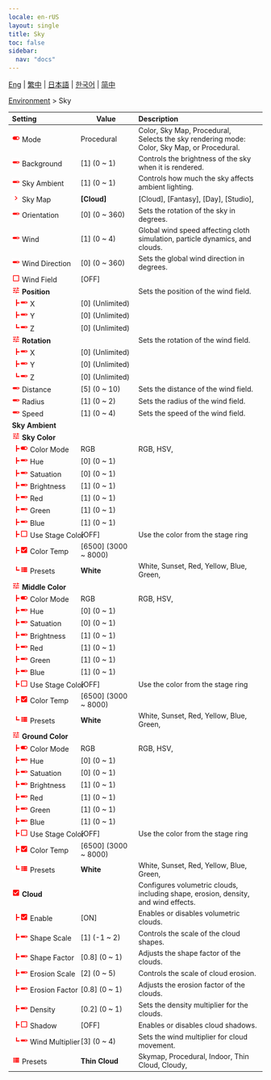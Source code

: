 ```yaml
---
locale: en-rUS
layout: single
title: Sky
toc: false
sidebar:
  nav: "docs"
---
```

[Eng](/dancexr/menu/2025.4/scene/sky) | [繁中](/tw/dancexr/menu/2025.4/scene/sky) | [日本語](/jp/dancexr/menu/2025.4/scene/sky) | [한국어](/kr/dancexr/menu/2025.4/scene/sky) | [简中](/zh/dancexr/menu/2025.4/scene/sky)

[Environment](../menu#Environment) > Sky



| Setting | Value | Description |
| :--- | --- | :--- |
|<nobr><img src="/images/icon/ic_toggle_on.png" alt="toggle on icon"/> Mode</nobr>| Procedural | Color, Sky Map, Procedural, <br/>Selects the sky rendering mode: Color, Sky Map, or Procedural.
|<nobr><img src="/images/icon/ic_slider.png" alt="slider icon"/> Background</nobr>| [1] (0 ~ 1) | Controls the brightness of the sky when it is rendered.
|<nobr><img src="/images/icon/ic_slider.png" alt="slider icon"/> Sky Ambient</nobr>| [1] (0 ~ 1) | Controls how much the sky affects ambient lighting.
|<nobr><img src="/images/icon/ic_chevron.png" alt="chevron icon"/> Sky Map</nobr>| **[Cloud]** | [Cloud], [Fantasy], [Day], [Studio],  |
|<nobr><img src="/images/icon/ic_slider.png" alt="slider icon"/> Orientation</nobr>| [0] (0 ~ 360) | Sets the rotation of the sky in degrees.
|<nobr><img src="/images/icon/ic_slider.png" alt="slider icon"/> Wind</nobr>| [1] (0 ~ 4) | Global wind speed affecting cloth simulation, particle dynamics, and clouds.
|<nobr><img src="/images/icon/ic_slider.png" alt="slider icon"/> Wind Direction</nobr>| [0] (0 ~ 360) | Sets the global wind direction in degrees.
|<nobr><img src="/images/icon/ic_check_off.png" alt="check off icon"/> Wind Field</nobr>| [OFF] | 
|<nobr><img src="/images/icon/ic_tune.png" alt="tune icon"/> <b>Position</b></nobr>| | Sets the position of the wind field.
|<nobr><img src="/images/icon/ic_line_t.png"/><img src="/images/icon/ic_slider.png" alt="slider icon"/> X</nobr>| [0] (Unlimited) | 
|<nobr><img src="/images/icon/ic_line_t.png"/><img src="/images/icon/ic_slider.png" alt="slider icon"/> Y</nobr>| [0] (Unlimited) | 
|<nobr><img src="/images/icon/ic_line_l.png"/><img src="/images/icon/ic_slider.png" alt="slider icon"/> Z</nobr>| [0] (Unlimited) | 
|<nobr><img src="/images/icon/ic_tune.png" alt="tune icon"/> <b>Rotation</b></nobr>| | Sets the rotation of the wind field.
|<nobr><img src="/images/icon/ic_line_t.png"/><img src="/images/icon/ic_slider.png" alt="slider icon"/> X</nobr>| [0] (Unlimited) | 
|<nobr><img src="/images/icon/ic_line_t.png"/><img src="/images/icon/ic_slider.png" alt="slider icon"/> Y</nobr>| [0] (Unlimited) | 
|<nobr><img src="/images/icon/ic_line_l.png"/><img src="/images/icon/ic_slider.png" alt="slider icon"/> Z</nobr>| [0] (Unlimited) | 
|<nobr><img src="/images/icon/ic_slider.png" alt="slider icon"/> Distance</nobr>| [5] (0 ~ 10) | Sets the distance of the wind field.
|<nobr><img src="/images/icon/ic_slider.png" alt="slider icon"/> Radius</nobr>| [1] (0 ~ 2) | Sets the radius of the wind field.
|<nobr><img src="/images/icon/ic_slider.png" alt="slider icon"/> Speed</nobr>| [1] (0 ~ 4) | Sets the speed of the wind field.
|<nobr> <b>Sky Ambient</b></nobr>|| 
|<nobr><img src="/images/icon/ic_tune.png" alt="tune icon"/> <b>Sky Color</b></nobr>| | 
|<nobr><img src="/images/icon/ic_line_t.png"/><img src="/images/icon/ic_toggle_on.png" alt="toggle on icon"/> Color Mode</nobr>| RGB | RGB, HSV, 
|<nobr><img src="/images/icon/ic_line_t.png"/><img src="/images/icon/ic_slider.png" alt="slider icon"/> Hue</nobr>| [0] (0 ~ 1) | 
|<nobr><img src="/images/icon/ic_line_t.png"/><img src="/images/icon/ic_slider.png" alt="slider icon"/> Satuation</nobr>| [0] (0 ~ 1) | 
|<nobr><img src="/images/icon/ic_line_t.png"/><img src="/images/icon/ic_slider.png" alt="slider icon"/> Brightness</nobr>| [1] (0 ~ 1) | 
|<nobr><img src="/images/icon/ic_line_t.png"/><img src="/images/icon/ic_slider.png" alt="slider icon"/> Red</nobr>| [1] (0 ~ 1) | 
|<nobr><img src="/images/icon/ic_line_t.png"/><img src="/images/icon/ic_slider.png" alt="slider icon"/> Green</nobr>| [1] (0 ~ 1) | 
|<nobr><img src="/images/icon/ic_line_t.png"/><img src="/images/icon/ic_slider.png" alt="slider icon"/> Blue</nobr>| [1] (0 ~ 1) | 
|<nobr><img src="/images/icon/ic_line_t.png"/><img src="/images/icon/ic_check_off.png" alt="check off icon"/> Use Stage Color</nobr>| [OFF] | Use the color from the stage ring
|<nobr><img src="/images/icon/ic_line_t.png"/><img src="/images/icon/ic_check_on.png" alt="check on icon"/> Color Temp</nobr>| [6500] (3000 ~ 8000) | 
|<nobr><img src="/images/icon/ic_line_l.png"/><img src="/images/icon/ic_list.png" alt="list icon"/> Presets</nobr>| **White** | White, Sunset, Red, Yellow, Blue, Green,  |
|<nobr><img src="/images/icon/ic_tune.png" alt="tune icon"/> <b>Middle Color</b></nobr>| | 
|<nobr><img src="/images/icon/ic_line_t.png"/><img src="/images/icon/ic_toggle_on.png" alt="toggle on icon"/> Color Mode</nobr>| RGB | RGB, HSV, 
|<nobr><img src="/images/icon/ic_line_t.png"/><img src="/images/icon/ic_slider.png" alt="slider icon"/> Hue</nobr>| [0] (0 ~ 1) | 
|<nobr><img src="/images/icon/ic_line_t.png"/><img src="/images/icon/ic_slider.png" alt="slider icon"/> Satuation</nobr>| [0] (0 ~ 1) | 
|<nobr><img src="/images/icon/ic_line_t.png"/><img src="/images/icon/ic_slider.png" alt="slider icon"/> Brightness</nobr>| [1] (0 ~ 1) | 
|<nobr><img src="/images/icon/ic_line_t.png"/><img src="/images/icon/ic_slider.png" alt="slider icon"/> Red</nobr>| [1] (0 ~ 1) | 
|<nobr><img src="/images/icon/ic_line_t.png"/><img src="/images/icon/ic_slider.png" alt="slider icon"/> Green</nobr>| [1] (0 ~ 1) | 
|<nobr><img src="/images/icon/ic_line_t.png"/><img src="/images/icon/ic_slider.png" alt="slider icon"/> Blue</nobr>| [1] (0 ~ 1) | 
|<nobr><img src="/images/icon/ic_line_t.png"/><img src="/images/icon/ic_check_off.png" alt="check off icon"/> Use Stage Color</nobr>| [OFF] | Use the color from the stage ring
|<nobr><img src="/images/icon/ic_line_t.png"/><img src="/images/icon/ic_check_on.png" alt="check on icon"/> Color Temp</nobr>| [6500] (3000 ~ 8000) | 
|<nobr><img src="/images/icon/ic_line_l.png"/><img src="/images/icon/ic_list.png" alt="list icon"/> Presets</nobr>| **White** | White, Sunset, Red, Yellow, Blue, Green,  |
|<nobr><img src="/images/icon/ic_tune.png" alt="tune icon"/> <b>Ground Color</b></nobr>| | 
|<nobr><img src="/images/icon/ic_line_t.png"/><img src="/images/icon/ic_toggle_on.png" alt="toggle on icon"/> Color Mode</nobr>| RGB | RGB, HSV, 
|<nobr><img src="/images/icon/ic_line_t.png"/><img src="/images/icon/ic_slider.png" alt="slider icon"/> Hue</nobr>| [0] (0 ~ 1) | 
|<nobr><img src="/images/icon/ic_line_t.png"/><img src="/images/icon/ic_slider.png" alt="slider icon"/> Satuation</nobr>| [0] (0 ~ 1) | 
|<nobr><img src="/images/icon/ic_line_t.png"/><img src="/images/icon/ic_slider.png" alt="slider icon"/> Brightness</nobr>| [1] (0 ~ 1) | 
|<nobr><img src="/images/icon/ic_line_t.png"/><img src="/images/icon/ic_slider.png" alt="slider icon"/> Red</nobr>| [1] (0 ~ 1) | 
|<nobr><img src="/images/icon/ic_line_t.png"/><img src="/images/icon/ic_slider.png" alt="slider icon"/> Green</nobr>| [1] (0 ~ 1) | 
|<nobr><img src="/images/icon/ic_line_t.png"/><img src="/images/icon/ic_slider.png" alt="slider icon"/> Blue</nobr>| [1] (0 ~ 1) | 
|<nobr><img src="/images/icon/ic_line_t.png"/><img src="/images/icon/ic_check_off.png" alt="check off icon"/> Use Stage Color</nobr>| [OFF] | Use the color from the stage ring
|<nobr><img src="/images/icon/ic_line_t.png"/><img src="/images/icon/ic_check_on.png" alt="check on icon"/> Color Temp</nobr>| [6500] (3000 ~ 8000) | 
|<nobr><img src="/images/icon/ic_line_l.png"/><img src="/images/icon/ic_list.png" alt="list icon"/> Presets</nobr>| **White** | White, Sunset, Red, Yellow, Blue, Green,  |
|<nobr><img src="/images/icon/ic_check_on.png" alt="check on icon"/> <b>Cloud</b></nobr>| | Configures volumetric clouds, including shape, erosion, density, and wind effects.
|<nobr><img src="/images/icon/ic_line_t.png"/><img src="/images/icon/ic_check_on.png" alt="check on icon"/> Enable</nobr>| [ON] | Enables or disables volumetric clouds.
|<nobr><img src="/images/icon/ic_line_t.png"/><img src="/images/icon/ic_slider.png" alt="slider icon"/> Shape Scale</nobr>| [1] (-1 ~ 2) | Controls the scale of the cloud shapes.
|<nobr><img src="/images/icon/ic_line_t.png"/><img src="/images/icon/ic_slider.png" alt="slider icon"/> Shape Factor</nobr>| [0.8] (0 ~ 1) | Adjusts the shape factor of the clouds.
|<nobr><img src="/images/icon/ic_line_t.png"/><img src="/images/icon/ic_slider.png" alt="slider icon"/> Erosion Scale</nobr>| [2] (0 ~ 5) | Controls the scale of cloud erosion.
|<nobr><img src="/images/icon/ic_line_t.png"/><img src="/images/icon/ic_slider.png" alt="slider icon"/> Erosion Factor</nobr>| [0.8] (0 ~ 1) | Adjusts the erosion factor of the clouds.
|<nobr><img src="/images/icon/ic_line_t.png"/><img src="/images/icon/ic_slider.png" alt="slider icon"/> Density</nobr>| [0.2] (0 ~ 1) | Sets the density multiplier for the clouds.
|<nobr><img src="/images/icon/ic_line_t.png"/><img src="/images/icon/ic_check_off.png" alt="check off icon"/> Shadow</nobr>| [OFF] | Enables or disables cloud shadows.
|<nobr><img src="/images/icon/ic_line_l.png"/><img src="/images/icon/ic_slider.png" alt="slider icon"/> Wind Multiplier</nobr>| [3] (0 ~ 4) | Sets the wind multiplier for cloud movement.
|<nobr><img src="/images/icon/ic_list.png" alt="list icon"/> Presets</nobr>| **Thin Cloud** | Skymap, Procedural, Indoor, Thin Cloud, Cloudy,  |
